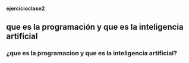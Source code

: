 #### ejercicioclase2

## que es la programación y que es la inteligencia artificial

### ¿que es la programacion y que es la inteligencia artificial?

